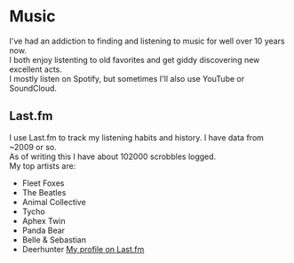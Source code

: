 # Music
I've had an addiction to finding and listening to music for well over 10 years now.  
I both enjoy listenting to old favorites and get giddy discovering new excellent acts.  
I mostly listen on Spotify, but sometimes I'll also use YouTube or SoundCloud.

## Last.fm
I use Last.fm to track my listening habits and history. I have data from ~2009 or so.  
As of writing this I have about 102000 scrobbles logged.  
My top artists are:
- Fleet Foxes
- The Beatles
- Animal Collective
- Tycho
- Aphex Twin
- Panda Bear
- Belle & Sebastian
- Deerhunter
[My profile on Last.fm](https://www.last.fm/user/MeTRoD)
